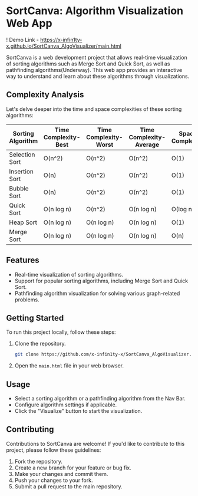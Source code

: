 # SortCanva: Algorithm Visualization Web App

! Demo Link - https://x-infin1ty-x.github.io/SortCanva_AlgoVisualizer/main.html

SortCanva is a web development project that allows real-time visualization of sorting algorithms such as Merge Sort and Quick Sort, as well as pathfinding algorithms(Underway). This web app provides an interactive way to understand and learn about these algorithms through visualizations. 

## Complexity Analysis
Let's delve deeper into the time and space complexities of these sorting algorithms:

| Sorting Algorithm | Time Complexity-Best | Time Complexity-Worst | Time Complexity-Average | Space Complexity |
|-------------------|----------------------|-----------------------|-------------------------|------------------|
| Selection Sort    | O(n^2)               | O(n^2)                | O(n^2)                  | O(1)             |
| Insertion Sort    | O(n)                 | O(n^2)                | O(n^2)                  | O(1)             |
| Bubble Sort       | O(n)                 | O(n^2)                | O(n^2)                  | O(1)             |
| Quick Sort        | O(n log n)           | O(n^2)                | O(n log n)              | O(log n)         |
| Heap Sort         | O(n log n)           | O(n log n)            | O(n log n)              | O(1)             |
| Merge Sort        | O(n log n)           | O(n log n)            | O(n log n)              | O(n)             |

## Features
- Real-time visualization of sorting algorithms.
- Support for popular sorting algorithms, including Merge Sort and Quick Sort.
- Pathfinding algorithm visualization for solving various graph-related problems.

## Getting Started
To run this project locally, follow these steps:

1. Clone the repository.
   ```bash
   git clone https://github.com/x-infin1ty-x/SortCanva_AlgoVisualizer.git
   ```
2. Open the `main.html` file in your web browser.

## Usage
- Select a sorting algorithm or a pathfinding algorithm from the Nav Bar.
- Configure algorithm settings if applicable.
- Click the "Visualize" button to start the visualization.

## Contributing
Contributions to SortCanva are welcome! If you'd like to contribute to this project, please follow these guidelines:

1. Fork the repository.
2. Create a new branch for your feature or bug fix.
3. Make your changes and commit them.
4. Push your changes to your fork.
5. Submit a pull request to the main repository.


